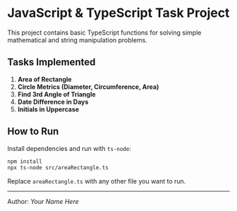# JavaScript & TypeScript Task Project

This project contains basic TypeScript functions for solving simple mathematical and string manipulation problems.

## Tasks Implemented

1. **Area of Rectangle**
2. **Circle Metrics (Diameter, Circumference, Area)**
3. **Find 3rd Angle of Triangle**
4. **Date Difference in Days**
5. **Initials in Uppercase**

## How to Run

Install dependencies and run with `ts-node`:

```bash
npm install
npx ts-node src/areaRectangle.ts
```

Replace `areaRectangle.ts` with any other file you want to run.

---

Author: *Your Name Here*
